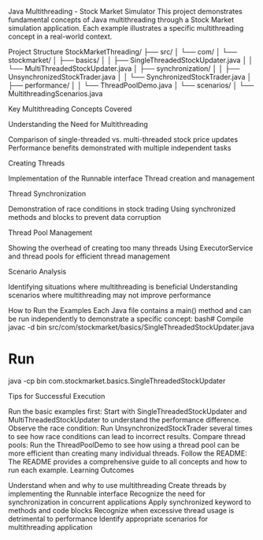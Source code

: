Java Multithreading - Stock Market Simulator
This project demonstrates fundamental concepts of Java multithreading through a Stock Market simulation application. Each example illustrates a specific multithreading concept in a real-world context.

Project Structure
StockMarketThreading/
├── src/
│   └── com/
│       └── stockmarket/
│           ├── basics/
│           │   ├── SingleThreadedStockUpdater.java
│           │   └── MultiThreadedStockUpdater.java
│           ├── synchronization/
│           │   ├── UnsynchronizedStockTrader.java
│           │   └── SynchronizedStockTrader.java
│           ├── performance/
│           │   └── ThreadPoolDemo.java
│           └── scenarios/
│               └── MultithreadingScenarios.java

Key Multithreading Concepts Covered

Understanding the Need for Multithreading

Comparison of single-threaded vs. multi-threaded stock price updates
Performance benefits demonstrated with multiple independent tasks


Creating Threads

Implementation of the Runnable interface
Thread creation and management


Thread Synchronization

Demonstration of race conditions in stock trading
Using synchronized methods and blocks to prevent data corruption


Thread Pool Management

Showing the overhead of creating too many threads
Using ExecutorService and thread pools for efficient thread management


Scenario Analysis

Identifying situations where multithreading is beneficial
Understanding scenarios where multithreading may not improve performance



How to Run the Examples
Each Java file contains a main() method and can be run independently to demonstrate a specific concept:
bash# Compile
javac -d bin src/com/stockmarket/basics/SingleThreadedStockUpdater.java

# Run
java -cp bin com.stockmarket.basics.SingleThreadedStockUpdater


Tips for Successful Execution

Run the basic examples first: Start with SingleThreadedStockUpdater and MultiThreadedStockUpdater to understand the performance difference.
Observe the race condition: Run UnsynchronizedStockTrader several times to see how race conditions can lead to incorrect results.
Compare thread pools: Run the ThreadPoolDemo to see how using a thread pool can be more efficient than creating many individual threads.
Follow the README: The README provides a comprehensive guide to all concepts and how to run each example.
Learning Outcomes

Understand when and why to use multithreading
Create threads by implementing the Runnable interface
Recognize the need for synchronization in concurrent applications
Apply synchronized keyword to methods and code blocks
Recognize when excessive thread usage is detrimental to performance
Identify appropriate scenarios for multithreading application
